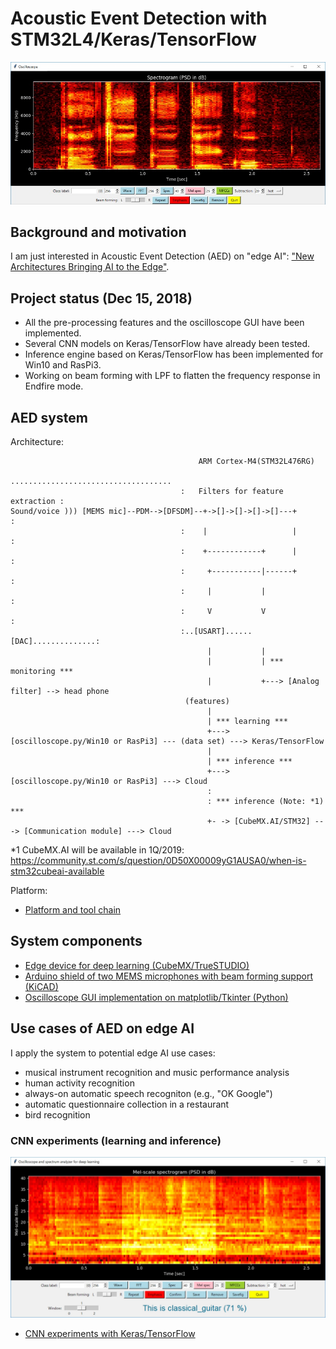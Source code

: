# Acoustic Event Detection with STM32L4/Keras/TensorFlow

![](./oscilloscope/screenshots/spectrogram(psd)_small.jpg)

## Background and motivation

I am just interested in Acoustic Event Detection (AED) on "edge AI": ["New Architectures Bringing AI to the Edge"](https://www.eetimes.com/document.asp?doc_id=1333920).

## Project status (Dec 15, 2018)

- All the pre-processing features and the oscilloscope GUI have been implemented.
- Several CNN models on Keras/TensorFlow have already been tested.
- Inference engine based on Keras/TensorFlow has been implemented for Win10 and RasPi3.
- Working on beam forming with LPF to flatten the frequency response in Endfire mode.

## AED system

Architecture:

```
                                          ARM Cortex-M4(STM32L476RG)
                                      ....................................
                                      :   Filters for feature extraction :
Sound/voice ))) [MEMS mic]--PDM-->[DFSDM]--+->[]->[]->[]->[]---+         :
                                      :    |                   |         :
                                      :    +------------+      |         :
                                      :     +-----------|------+         :
                                      :     |           |                :
                                      :     V           V                :
                                      :..[USART]......[DAC]..............:
                                            |           |
                                            |           | *** monitoring ***
                                            |           +---> [Analog filter] --> head phone
                                       (features)
                                            |
                                            | *** learning ***
                                            +---> [oscilloscope.py/Win10 or RasPi3] --- (data set) ---> Keras/TensorFlow
                                            |
                                            | *** inference ***
                                            +---> [oscilloscope.py/Win10 or RasPi3] ---> Cloud
                                            :
                                            : *** inference (Note: *1) ***
                                            +- -> [CubeMX.AI/STM32] ---> [Communication module] ---> Cloud
```

*1 CubeMX.AI will be available in 1Q/2019: https://community.st.com/s/question/0D50X00009yG1AUSA0/when-is-stm32cubeai-available

Platform:
- [Platform and tool chain](./PLATFORM.md)

## System components

- [Edge device for deep learning (CubeMX/TrueSTUDIO)](./stm32)
- [Arduino shield of two MEMS microphones with beam forming support (KiCAD)](./kicad)
- [Oscilloscope GUI implementation on matplotlib/Tkinter (Python)](./oscilloscope)

## Use cases of AED on edge AI

I apply the system to potential edge AI use cases:
- musical instrument recognition and music performance analysis
- human activity recognition
- always-on automatic speech recogniton (e.g., "OK Google")
- automatic questionnaire collection in a restaurant
- bird recognition

### CNN experiments (learning and inference)

![](./oscilloscope/screenshots/ml_inference_classical_guitar.jpg)

- [CNN experiments with Keras/TensorFlow](./tensorflow)
